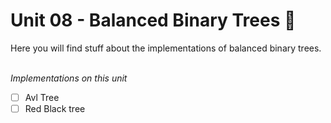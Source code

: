 # Unit 08 - Balanced Binary Trees 🌲

Here you will find stuff about the implementations of balanced binary trees.
</br>
</br>

*Implementations on this unit*
- [ ] Avl Tree
- [ ] Red Black tree  
